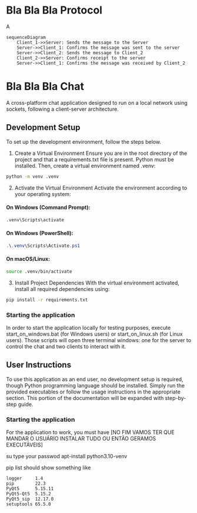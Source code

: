 # Bla Bla Bla Protocol
A

```mermaid
sequenceDiagram
    Client_1->>Server: Sends the message to the Server
    Server->>Client_1: Confirms the message was sent to the server
    Server->>Client_2: Sends the message to Client_2
    Client_2->>Server: Confirms receipt to the server
    Server->>Client_1: Confirms the message was received by Client_2
```

# Bla Bla Bla Chat
A cross-platform chat application designed to run on a local network using sockets, following a client-server architecture.

## Development Setup
To set up the development environment, follow the steps below.

1. Create a Virtual Environment
Ensure you are in the root directory of the project and that a requirements.txt file is present. Python must be installed. Then, create a virtual environment named .venv:

```bash
python -m venv .venv
```

2. Activate the Virtual Environment
Activate the environment according to your operating system:

#### On Windows (Command Prompt):
```cmd
.venv\Scripts\activate
```

#### On Windows (PowerShell):
```powershell
.\.venv\Scripts\Activate.ps1
```

#### On macOS/Linux:
```bash
source .venv/bin/activate
```

3. Install Project Dependencies
With the virtual environment activated, install all required dependencies using:

```bash
pip install -r requirements.txt
```

### Starting the application
In order to start the application locally for testing purposes, execute start_on_windows.bat (for Windows users) or start_on_linux.sh (for Linux users). Those scripts will open three terminal windows: one for the server to control the chat and two clients to interact with it.   

## User Instructions
To use this application as an end user, no development setup is required, though Python programming language should be installed. Simply run the provided executables or follow the usage instructions in the appropriate section. This portion of the documentation will be expanded with step-by-step guide.

### Starting the application
For the application to work, you must have [NO FIM VAMOS TER QUE MANDAR O USUÁRIO INSTALAR TUDO OU ENTÃO GERAMOS EXECUTÁVEIS]



su
type your passwod
apt-install python3.10-venv 


pip list should show something like 
```
logger     1.4
pip        22.3
PyQt5      5.15.11
PyQt5-Qt5  5.15.2
PyQt5_sip  12.17.0
setuptools 65.5.0
```